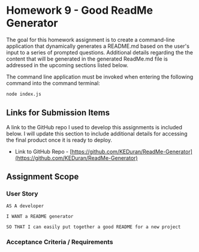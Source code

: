 # Homework 9 - Good ReadMe Generator

The goal for this homework assignment is to create a command-line application that dynamically generates a README.md based on the user's input to a series of prompted questions. Additional details regarding the the content that will be generated in the generated ReadMe.md file is addressed in the upcoming sections listed below.

The command line application must be invoked when entering the following command into the command terminal:

```sh
node index.js
```

## Links for Submission Items

A link to the GitHub repo I used to develop this assignments is included below. I will update this section to include additional details for accessing the final product once it is ready to deploy.

- Link to GitHub Repo - [https://github.com/KEDuran/ReadMe-Generator](https://github.com/KEDuran/ReadMe-Generator)

## Assignment Scope

### User Story

```
AS A developer

I WANT a README generator

SO THAT I can easily put together a good README for a new project
```

### Acceptance Criteria / Requirements
